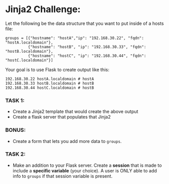 # Jinja2 Challenge:

Let the following be the data structure that you want to put inside of a hosts file:

    groups = [{"hostname": "hostA","ip": "192.168.30.22", "fqdn": "hostA.localdomain"},
              {"hostname": "hostB", "ip": "192.168.30.33", "fqdn": "hostB.localdomain"},
              {"hostname": "hostC", "ip": "192.168.30.44", "fqdn": "hostC.localdomain"}]

Your goal is to use Flask to create output like this:

    192.168.30.22 hostA.localdomain # hostA
    192.168.30.33 hostB.localdomain # hostB
    192.168.30.44 hostC.localdomain # hostB

### TASK 1:
- Create a Jinja2 template that would create the above output
- Create a flask server that populates that Jinja2

### BONUS:
- Create a form that lets you add more data to `groups`.

### TASK 2:
- Make an addition to your Flask server. Create a **session** that is made to include a **specific variable** (your choice). A user is ONLY able to add info to `groups` if that session variable is present.

<!-- 
# Undercloud Host FQDNs
{% for item in groups %}
{{ item.ip }}    {{item.fqdn }} # {{ item.hostname }}
{% endfor %}


#!/usr/bin/env python3

from flask import Flask
from flask import session
from flask import render_template
from flask import redirect
from flask import url_for
from flask import request

app = Flask(__name__)
app.secret_key = "any random string"
groups = [{"hostname": "hostA", "ip": "192.168.30.22", "fqdn": "hostA.localdomain"},
          {"hostname": "hostB", "ip": "192.168.30.33", "fqdn": "hostB.localdomain"},
          {"hostname": "hostC", "ip": "192.168.30.44", "fqdn": "hostC.localdomain"}]

## If the user hits the root of our API
@app.route("/")
def index():
  ## if the key "username" has a value in session
  if "username" in session:
    username = session["username"]
    return redirect(url_for("adder"))

  ## if the key "username" does not have a value in session
  return "You are not logged in <br><a href = '/login'></b>" + \
      "click here to log in</b></a>"

@app.route("/add_ip", methods=["POST", "GET"])
def adder():
    if "username" in session:
        if request.method == "POST":
            hostname = request.form.get("hostname")
            ip = request.form.get("ip")
            fqdn = request.form.get("fqdn")
            groups.append({"hostname": hostname, "ip": ip, "fqdn": fqdn})
            print(groups)
            return redirect(url_for('adder'))
        else:
            print("Groups again")
            print(groups)
            return render_template("hostsfile.html", groups=groups)
    else:
        return redirect(url_for("login"))


## If the user hits /login with a GET or POST
@app.route("/login", methods = ["GET", "POST"])
def login():
   ## if you sent us a POST because you clicked the login button
   if request.method == "POST":

      ## request.form["xyzkey"]: use indexing if you know the key exists
      ## request.form.get("xyzkey"): use get if the key might not exist
      session["username"] = request.form.get("username")

      if session["username"] == "Chad":
          return redirect(url_for("index"))
      else:
          return redirect(url_for("login"))

   ## return this HTML data if you send us a GET
   return """
   <form action = "" method = "post">
      <p><input type = text name = username></p>
      <p><input type = submit value = Login></p>
   </form>
  """

@app.route("/logout")
def logout():
   # remove the username from the session if it is there
   session.pop("username", None)
   return redirect(url_for("index"))

if __name__ == "__main__":
  app.run(host="127.0.0.1", port=2224)
-->

